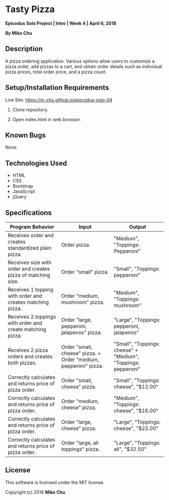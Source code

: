 # Tasty Pizza

**Epicodus Solo Project | Intro | Week 4 | April 6, 2018**

**By Mike Chu**

## Description

 A pizza ordering application. Various options allow users to customize a pizza order, add pizzas to a cart, and obtain order details such as individual pizza prices, total order price, and a pizza count.

## Setup/Installation Requirements

Live Site: https://m-chu.github.io/epicodus-solo-04

1. Clone repository.

2. Open index.html in web browser.

## Known Bugs

None.

## Technologies Used

* HTML
* CSS
* Bootstrap
* JavaScript
* jQuery

## Specifications

| Program Behavior | Input | Output |
| --- | --- | --- |
| Receives order and creates standardized plain pizza. |Order pizza. | "Medium", "Toppings: Pepperoni" |
| Receives size with order and creates pizza of matching size. | Order "small" pizza. | "Small", "Toppings: pepperoni" |
| Receives 1 topping with order and creates matching pizza. | Order "medium, mushroom" pizza. | "Medium", "Toppings: mushroom" |
| Receives 2 toppings with order and create matching pizza. | Order "large, pepperoni, jalapenos" pizza. | "Large", "Toppings: pepperoni, jalapenos" |
| Receives 2 pizza orders and creates both pizzas. | Order "small, cheese" pizza. + Order "medium, pepperoni" pizza. | "Small", "Toppings: cheese" + "Medium", "Toppings: pepperoni" |
| Correctly calculates and returns price of pizza order. | Order "small, cheese" pizza. | "Small", "Toppings: cheese", "$12.00" |
| Correctly calculates and returns price of pizza order. | Order "medium, cheese" pizza. | "Medium", "Toppings: cheese", "$16.00" |
| Correctly calculates and returns price of pizza order. | Order "large, cheese" pizza. | "Large", "Toppings: cheese", "$22.00" |
| Correctly calculates and returns price of pizza order. | Order "large, all toppings" pizza. | "Large", "Toppings: all", "$32.50" |

## License

This software is licensed under the MIT license.

Copyright (c) 2018 **Mike Chu**
